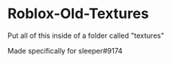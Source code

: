 # Roblox-Old-Textures
Put all of this inside of a folder called "textures"

Made specifically for sleeper#9174
